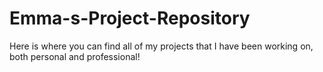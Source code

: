 # Emma-s-Project-Repository

Here is where you can find all of my projects that I have been working on, both personal and professional!
